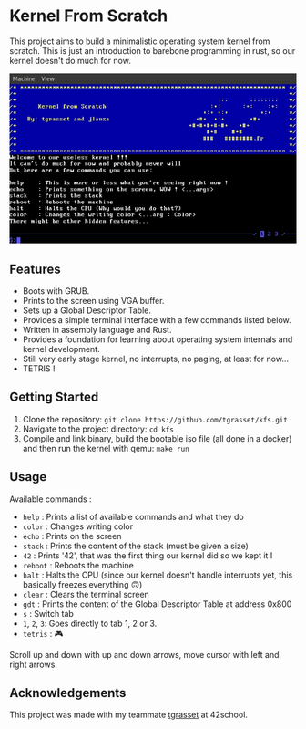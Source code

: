 # Kernel From Scratch

This project aims to build a minimalistic operating system kernel from scratch. This is just an introduction to barebone programming in rust, so our kernel doesn't do much for now.

![KFS](kfs.gif)

## Features

- Boots with GRUB.
- Prints to the screen using VGA buffer.
- Sets up a Global Descriptor Table.
- Provides a simple terminal interface with a few commands listed below.
- Written in assembly language and Rust.
- Provides a foundation for learning about operating system internals and kernel development.
- Still very early stage kernel, no interrupts, no paging, at least for now...
- TETRIS !

## Getting Started

1. Clone the repository: `git clone https://github.com/tgrasset/kfs.git`
2. Navigate to the project directory: `cd kfs`
3. Compile and link binary, build the bootable iso file (all done in a docker) and then run the kernel with qemu: `make run`

## Usage

Available commands : 
- `help` : Prints a list of available commands and what they do
- `color` : Changes writing color
- `echo` : Prints on the screen
- `stack` : Prints the content of the stack (must be given a size)
- `42` : Prints '42', that was the first thing our kernel did so we kept it !
- `reboot` : Reboots the machine
- `halt` : Halts the CPU (since our kernel doesn't handle interrupts yet, this basically freezes everything 🙃)
- `clear` : Clears the terminal screen
- `gdt` : Prints the content of the Global Descriptor Table at address 0x800
- `s` : Switch tab
- `1`, `2`, `3`: Goes directly to tab 1, 2 or 3.
- `tetris` : 🎮

Scroll up and down with up and down arrows, move cursor with left and right arrows.

## Acknowledgements

This project was made with my teammate [tgrasset](https://github.com/tgrasset)
 at 42school.

